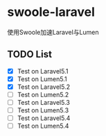 # swoole-laravel

使用Swoole加速Laravel与Lumen

## TODO List

- [x] Test on Laravel5.1
- [x] Test on Lumen5.1
- [x] Test on Laravel5.2
- [ ] Test on Lumen5.2
- [ ] Test on Laravel5.3
- [ ] Test on Lumen5.3
- [ ] Test on Laravel5.4
- [ ] Test on Lumen5.4
